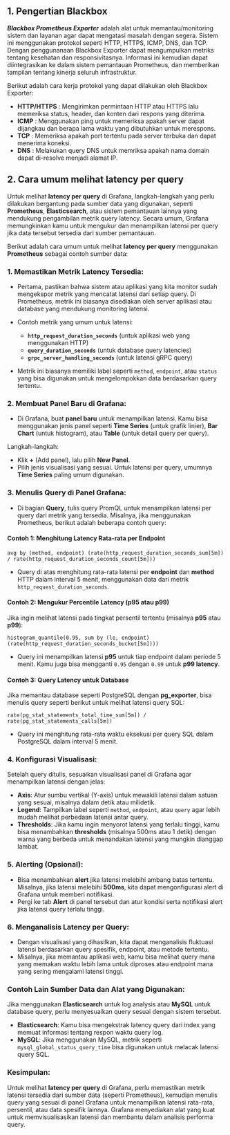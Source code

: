 ## 1. Pengertian Blackbox 
***Blackbox Prometheus Exporter*** adalah alat untuk memantau/monitoring sistem dan layanan agar dapat mengatasi masalah dengan segera. Sistem ini menggunakan protokol seperti
HTTP, HTTPS, ICMP, DNS, dan TCP. Dengan penggunanaan Blackbox Exporter dapat mengumpulkan metriks tentang kesehatan dan responsivitasnya.
Informasi ini kemudian dapat diintegrasikan ke dalam sistem pemantauan Prometheus, dan memberikan tampilan tentang kinerja seluruh infrastruktur.

Berikut adalah cara kerja protokol yang dapat dilakukan oleh Blackbox Exporter:
* **HTTP/HTTPS** : Mengirimkan permintaan HTTP atau HTTPS lalu memeriksa status, header, dan konten dari respons yang diterima.
* **ICMP**     : Menggunakan ping untuk memeriksa apakah server dapat dijangkau dan berapa lama waktu yang dibutuhkan untuk merespons.
* **TCP**       : Memeriksa apakah port tertentu pada server terbuka dan dapat menerima koneksi.
* **DNS**     : Melakukan query DNS untuk memriksa apakah nama domain dapat di-resolve menjadi alamat IP.

## 2. Cara umum melihat **latency per query**
Untuk melihat **latency per query** di Grafana, langkah-langkah yang perlu dilakukan bergantung pada sumber data yang digunakan, seperti **Prometheus**, **Elasticsearch**, atau sistem pemantauan lainnya yang mendukung pengambilan metrik query latency. Secara umum, Grafana memungkinkan kamu untuk mengukur dan menampilkan latensi per query jika data tersebut tersedia dari sumber pemantauan.

Berikut adalah cara umum untuk melihat **latency per query** menggunakan **Prometheus** sebagai contoh sumber data:

### 1. **Memastikan Metrik Latency Tersedia**:
   - Pertama, pastikan bahwa sistem atau aplikasi yang kita monitor sudah mengekspor metrik yang mencatat latensi dari setiap query. Di Prometheus, metrik ini biasanya disediakan oleh server aplikasi atau database yang mendukung monitoring latensi.
   - Contoh metrik yang umum untuk latensi:
     - **`http_request_duration_seconds`** (untuk aplikasi web yang menggunakan HTTP)
     - **`query_duration_seconds`** (untuk database query latencies)
     - **`grpc_server_handling_seconds`** (untuk latensi gRPC query)
   
   - Metrik ini biasanya memiliki label seperti `method`, `endpoint`, atau `status` yang bisa digunakan untuk mengelompokkan data berdasarkan query tertentu.

### 2. **Membuat Panel Baru di Grafana**:
   - Di Grafana, buat **panel baru** untuk menampilkan latensi. Kamu bisa menggunakan jenis panel seperti **Time Series** (untuk grafik linier), **Bar Chart** (untuk histogram), atau **Table** (untuk detail query per query).
   
   Langkah-langkah:
   - Klik **+** (Add panel), lalu pilih **New Panel**.
   - Pilih jenis visualisasi yang sesuai. Untuk latensi per query, umumnya **Time Series** paling umum digunakan.

### 3. **Menulis Query di Panel Grafana**:
   - Di bagian **Query**, tulis query PromQL untuk menampilkan latensi per query dari metrik yang tersedia. Misalnya, jika menggunakan Prometheus, berikut adalah beberapa contoh query:

   #### Contoh 1: **Menghitung Latency Rata-rata per Endpoint**
   ```promql
   avg by (method, endpoint) (rate(http_request_duration_seconds_sum[5m]) / rate(http_request_duration_seconds_count[5m]))
   ```
   - Query di atas menghitung rata-rata latensi per **endpoint** dan **method** HTTP dalam interval 5 menit, menggunakan data dari metrik `http_request_duration_seconds`.

   #### Contoh 2: **Mengukur Percentile Latency (p95 atau p99)**
   Jika ingin melihat latensi pada tingkat persentil tertentu (misalnya **p95** atau **p99**):
   ```promql
   histogram_quantile(0.95, sum by (le, endpoint) (rate(http_request_duration_seconds_bucket[5m])))
   ```
   - Query ini menampilkan latensi **p95** untuk tiap endpoint dalam periode 5 menit. Kamu juga bisa mengganti `0.95` dengan `0.99` untuk **p99 latency**.

   #### Contoh 3: **Query Latency untuk Database**
   Jika memantau database seperti PostgreSQL dengan **pg_exporter**, bisa menulis query seperti berikut untuk melihat latensi query SQL:
   ```promql
   rate(pg_stat_statements_total_time_sum[5m]) / rate(pg_stat_statements_calls[5m])
   ```
   - Query ini menghitung rata-rata waktu eksekusi per query SQL dalam PostgreSQL dalam interval 5 menit.

### 4. **Konfigurasi Visualisasi**:
   Setelah query ditulis, sesuaikan visualisasi panel di Grafana agar menampilkan latensi dengan jelas:
   
   - **Axis**: Atur sumbu vertikal (Y-axis) untuk mewakili latensi dalam satuan yang sesuai, misalnya dalam detik atau milidetik.
   - **Legend**: Tampilkan label seperti `method`, `endpoint`, atau `query` agar lebih mudah melihat perbedaan latensi antar query.
   - **Thresholds**: Jika kamu ingin menyorot latensi yang terlalu tinggi, kamu bisa menambahkan **thresholds** (misalnya 500ms atau 1 detik) dengan warna yang berbeda untuk menandakan latensi yang mungkin dianggap lambat.

### 5. **Alerting (Opsional)**:
   -   Bisa menambahkan **alert** jika latensi melebihi ambang batas tertentu. Misalnya, jika latensi melebihi **500ms**, kita dapat mengonfigurasi alert di Grafana untuk memberi notifikasi.
   - Pergi ke tab **Alert** di panel tersebut dan atur kondisi serta notifikasi alert jika latensi query terlalu tinggi.

### 6. **Menganalisis Latency per Query**:
   - Dengan visualisasi yang dihasilkan, kita dapat menganalisis fluktuasi latensi berdasarkan query spesifik, endpoint, atau metode tertentu.
   - Misalnya, jika memantau aplikasi web, kamu bisa melihat query mana yang memakan waktu lebih lama untuk diproses atau endpoint mana yang sering mengalami latensi tinggi.

### **Contoh Lain Sumber Data dan Alat yang Digunakan**:
Jika menggunakan **Elasticsearch** untuk log analysis atau **MySQL** untuk database query, perlu menyesuaikan query sesuai dengan sistem tersebut. 

- **Elasticsearch**: Kamu bisa mengekstrak latency query dari index yang memuat informasi tentang respon waktu query log.
- **MySQL**: Jika menggunakan MySQL, metrik seperti `mysql_global_status_query_time` bisa digunakan untuk melacak latensi query SQL.

### Kesimpulan:
Untuk melihat **latency per query** di Grafana, perlu memastikan metrik latensi tersedia dari sumber data (seperti Prometheus), kemudian menulis query yang sesuai di panel Grafana untuk menampilkan latensi rata-rata, persentil, atau data spesifik lainnya. Grafana menyediakan alat yang kuat untuk memvisualisasikan latensi dan membantu dalam analisis performa query.
